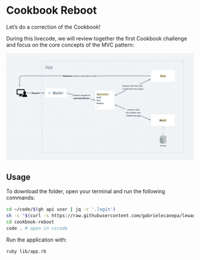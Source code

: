 # Cookbook Reboot

Let’s do a correction of the Cookbook!

During this livecode, we will review together the first Cookbook challenge and focus on the core concepts of the MVC pattern:

![](mvc.png)

## Usage

To download the folder, open your terminal and run the following commands:

```sh
cd ~/code/$(gh api user | jq -r '.login')
sh -c "$(curl -s https://raw.githubusercontent.com/gabrielecanepa/lewagon/main/download.sh)" -- camps/1586/livecodes/cookbook-reboot
cd cookbook-reboot
code . # open in vscode
```

Run the application with:

```sh
ruby lib/app.rb
```


